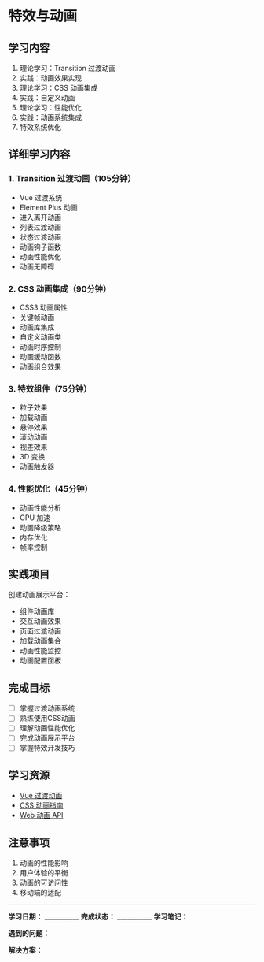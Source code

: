 # 特效与动画

## 学习内容
1. 理论学习：Transition 过渡动画
2. 实践：动画效果实现
3. 理论学习：CSS 动画集成
4. 实践：自定义动画
5. 理论学习：性能优化
6. 实践：动画系统集成
7. 特效系统优化

## 详细学习内容

### 1. Transition 过渡动画（105分钟）
- Vue 过渡系统
- Element Plus 动画
- 进入离开动画
- 列表过渡动画
- 状态过渡动画
- 动画钩子函数
- 动画性能优化
- 动画无障碍

### 2. CSS 动画集成（90分钟）
- CSS3 动画属性
- 关键帧动画
- 动画库集成
- 自定义动画类
- 动画时序控制
- 动画缓动函数
- 动画组合效果

### 3. 特效组件（75分钟）
- 粒子效果
- 加载动画
- 悬停效果
- 滚动动画
- 视差效果
- 3D 变换
- 动画触发器

### 4. 性能优化（45分钟）
- 动画性能分析
- GPU 加速
- 动画降级策略
- 内存优化
- 帧率控制

## 实践项目
创建动画展示平台：
- 组件动画库
- 交互动画效果
- 页面过渡动画
- 加载动画集合
- 动画性能监控
- 动画配置面板

## 完成目标
- [ ] 掌握过渡动画系统
- [ ] 熟练使用CSS动画
- [ ] 理解动画性能优化
- [ ] 完成动画展示平台
- [ ] 掌握特效开发技巧

## 学习资源
- [Vue 过渡动画](https://cn.vuejs.org/guide/built-ins/transition.html)
- [CSS 动画指南](https://developer.mozilla.org/zh-CN/docs/Web/CSS/CSS_Animations)
- [Web 动画 API](https://developer.mozilla.org/zh-CN/docs/Web/API/Web_Animations_API)

## 注意事项
1. 动画的性能影响
2. 用户体验的平衡
3. 动画的可访问性
4. 移动端的适配

---

**学习日期：** ___________
**完成状态：** ___________
**学习笔记：**



**遇到的问题：**



**解决方案：**